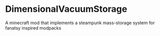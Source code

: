 # DimensionalVacuumStorage
A minecraft mod that implements a steampunk mass-storage system for fanatsy inspired modpacks
